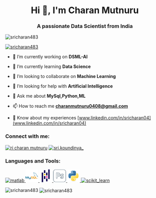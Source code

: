 <h1 align="center">Hi 👋, I'm Charan Mutnuru</h1>
<h3 align="center">A passionate Data Scientist from India</h3>

<p align="left"> <img src="https://komarev.com/ghpvc/?username=sricharan483&label=Profile%20views&color=0e75b6&style=flat" alt="sricharan483" /> </p>

<p align="left"> <a href="https://github.com/ryo-ma/github-profile-trophy"><img src="https://github-profile-trophy.vercel.app/?username=sricharan483" alt="sricharan483" /></a> </p>

- 🔭 I’m currently working on **DSML-AI**

- 🌱 I’m currently learning **Data Science**

- 👯 I’m looking to collaborate on **Machine Learning**

- 🤝 I’m looking for help with **Artificial Intelligence**

- 💬 Ask me about **MySql,Python,ML**

- 📫 How to reach me **charanmutnuru0408@gmail.com**

- 📄 Know about my experiences [www.linkedin.com/in/sricharan04](www.linkedin.com/in/sricharan04)

<h3 align="left">Connect with me:</h3>
<p align="left">
<a href="https://linkedin.com/in/ri charan mutnuru" target="blank"><img align="center" src="https://raw.githubusercontent.com/rahuldkjain/github-profile-readme-generator/master/src/images/icons/Social/linked-in-alt.svg" alt="ri charan mutnuru" height="30" width="40" /></a>
<a href="https://instagram.com/sri.koundinya_" target="blank"><img align="center" src="https://raw.githubusercontent.com/rahuldkjain/github-profile-readme-generator/master/src/images/icons/Social/instagram.svg" alt="sri.koundinya_" height="30" width="40" /></a>
</p>

<h3 align="left">Languages and Tools:</h3>
<p align="left"> <a href="https://www.mathworks.com/" target="_blank" rel="noreferrer"> <img src="https://upload.wikimedia.org/wikipedia/commons/2/21/Matlab_Logo.png" alt="matlab" width="40" height="40"/> </a> <a href="https://www.mysql.com/" target="_blank" rel="noreferrer"> <img src="https://raw.githubusercontent.com/devicons/devicon/master/icons/mysql/mysql-original-wordmark.svg" alt="mysql" width="40" height="40"/> </a> <a href="https://pandas.pydata.org/" target="_blank" rel="noreferrer"> <img src="https://raw.githubusercontent.com/devicons/devicon/2ae2a900d2f041da66e950e4d48052658d850630/icons/pandas/pandas-original.svg" alt="pandas" width="40" height="40"/> </a> <a href="https://www.photoshop.com/en" target="_blank" rel="noreferrer"> <img src="https://raw.githubusercontent.com/devicons/devicon/master/icons/photoshop/photoshop-line.svg" alt="photoshop" width="40" height="40"/> </a> <a href="https://www.python.org" target="_blank" rel="noreferrer"> <img src="https://raw.githubusercontent.com/devicons/devicon/master/icons/python/python-original.svg" alt="python" width="40" height="40"/> </a> <a href="https://scikit-learn.org/" target="_blank" rel="noreferrer"> <img src="https://upload.wikimedia.org/wikipedia/commons/0/05/Scikit_learn_logo_small.svg" alt="scikit_learn" width="40" height="40"/> </a> </p>

<p><img align="left" src="https://github-readme-stats.vercel.app/api/top-langs?username=sricharan483&show_icons=true&locale=en&layout=compact" alt="sricharan483" /></p>

<p>&nbsp;<img align="center" src="https://github-readme-stats.vercel.app/api?username=sricharan483&show_icons=true&locale=en" alt="sricharan483" /></p>

